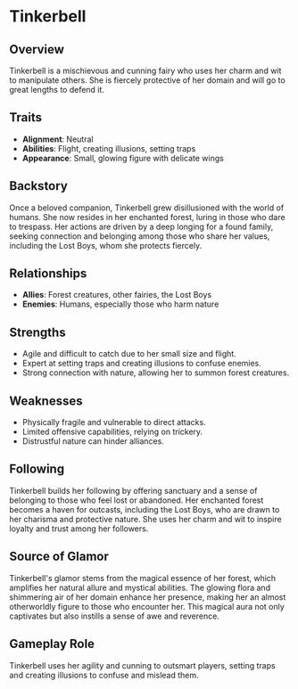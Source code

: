# Tinkerbell

## Overview
Tinkerbell is a mischievous and cunning fairy who uses her charm and wit to manipulate others. She is fiercely protective of her domain and will go to great lengths to defend it.

## Traits
- **Alignment**: Neutral
- **Abilities**: Flight, creating illusions, setting traps
- **Appearance**: Small, glowing figure with delicate wings

## Backstory
Once a beloved companion, Tinkerbell grew disillusioned with the world of humans. She now resides in her enchanted forest, luring in those who dare to trespass. Her actions are driven by a deep longing for a found family, seeking connection and belonging among those who share her values, including the Lost Boys, whom she protects fiercely.

## Relationships
- **Allies**: Forest creatures, other fairies, the Lost Boys
- **Enemies**: Humans, especially those who harm nature

## Strengths
- Agile and difficult to catch due to her small size and flight.
- Expert at setting traps and creating illusions to confuse enemies.
- Strong connection with nature, allowing her to summon forest creatures.

## Weaknesses
- Physically fragile and vulnerable to direct attacks.
- Limited offensive capabilities, relying on trickery.
- Distrustful nature can hinder alliances.

## Following
Tinkerbell builds her following by offering sanctuary and a sense of belonging to those who feel lost or abandoned. Her enchanted forest becomes a haven for outcasts, including the Lost Boys, who are drawn to her charisma and protective nature. She uses her charm and wit to inspire loyalty and trust among her followers.

## Source of Glamor
Tinkerbell's glamor stems from the magical essence of her forest, which amplifies her natural allure and mystical abilities. The glowing flora and shimmering air of her domain enhance her presence, making her an almost otherworldly figure to those who encounter her. This magical aura not only captivates but also instills a sense of awe and reverence.

## Gameplay Role
Tinkerbell uses her agility and cunning to outsmart players, setting traps and creating illusions to confuse and mislead them.